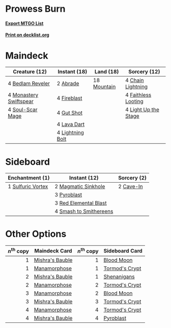 # Prowess Burn

#### [Export MTGO List](../collection/Prowess%20Burn/Prowess%20Burn.txt)
#### [Print on decklist.org](http://decklist.org/?deckmain=2%09Abrade%0A4%09Bedlam%20Reveler%0A4%09Chain%20Lightning%0A4%09Faithless%20Looting%0A4%09Fireblast%0A4%09Gut%20Shot%0A4%09Lava%20Dart%0A4%09Light%20Up%20the%20Stage%0A4%09Lightning%20Bolt%0A4%09Monastery%20Swiftspear%0A18%09Mountain%0A4%09Soul-Scar%20Mage&deckside=2%09Cave-In%0A2%09Magmatic%20Sinkhole%0A3%09Pyroblast%0A3%09Red%20Elemental%20Blast%0A4%09Smash%20to%20Smithereens%0A1%09Sulfuric%20Vortex)
# Maindeck

|                                          Creature (12)                                          |                                      Instant (18)                                      |                                      Land (18)                                       |                                         Sorcery (12)                                          |
|-------------------------------------------------------------------------------------------------|----------------------------------------------------------------------------------------|--------------------------------------------------------------------------------------|-----------------------------------------------------------------------------------------------|
|4 [Bedlam Reveler](http://gatherer.wizards.com/Pages/Card/Details.aspx?multiverseid=414415)      |2 [Abrade](http://gatherer.wizards.com/Pages/Card/Details.aspx?multiverseid=430772)     |18 [Mountain](http://gatherer.wizards.com/Pages/Card/Details.aspx?multiverseid=439859)|4 [Chain Lightning](http://gatherer.wizards.com/Pages/Card/Details.aspx?multiverseid=446139)   |
|4 [Monastery Swiftspear](http://gatherer.wizards.com/Pages/Card/Details.aspx?multiverseid=438706)|4 [Fireblast](http://gatherer.wizards.com/Pages/Card/Details.aspx?multiverseid=189239)  |                                                                                      |4 [Faithless Looting](http://gatherer.wizards.com/Pages/Card/Details.aspx?multiverseid=389512) |
|4 [Soul-Scar Mage](http://gatherer.wizards.com/Pages/Card/Details.aspx?multiverseid=426850)      |4 [Gut Shot](http://gatherer.wizards.com/Pages/Card/Details.aspx?multiverseid=397673)   |                                                                                      |4 [Light Up the Stage](http://gatherer.wizards.com/Pages/Card/Details.aspx?multiverseid=457251)|
|                                                                                                 |4 [Lava Dart](http://gatherer.wizards.com/Pages/Card/Details.aspx?multiverseid=29766)   |                                                                                      |                                                                                               |
|                                                                                                 |4 [Lightning Bolt](http://gatherer.wizards.com/Pages/Card/Details.aspx?multiverseid=806)|                                                                                      |                                                                                               |


# Sideboard

|                                      Enchantment (1)                                       |                                          Instant (12)                                           |                                    Sorcery (2)                                    |
|--------------------------------------------------------------------------------------------|-------------------------------------------------------------------------------------------------|-----------------------------------------------------------------------------------|
|1 [Sulfuric Vortex](http://gatherer.wizards.com/Pages/Card/Details.aspx?multiverseid=382379)|2 [Magmatic Sinkhole](http://gatherer.wizards.com/Pages/Card/Details.aspx?multiverseid=464084)   |2 [Cave-In](http://gatherer.wizards.com/Pages/Card/Details.aspx?multiverseid=19725)|
|                                                                                            |3 [Pyroblast](http://gatherer.wizards.com/Pages/Card/Details.aspx?multiverseid=4083)             |                                                                                   |
|                                                                                            |3 [Red Elemental Blast](http://gatherer.wizards.com/Pages/Card/Details.aspx?multiverseid=814)    |                                                                                   |
|                                                                                            |4 [Smash to Smithereens](http://gatherer.wizards.com/Pages/Card/Details.aspx?multiverseid=397795)|                                                                                   |


# Other Options

|*n*<sup>th</sup> copy|                                      Maindeck Card                                       |*n*<sup>th</sup> copy|                                     Sideboard Card                                      |
|--------------------:|------------------------------------------------------------------------------------------|--------------------:|-----------------------------------------------------------------------------------------|
|                    1|[Mishra's Bauble](http://gatherer.wizards.com/Pages/Card/Details.aspx?multiverseid=122122)|                    1|[Blood Moon](http://gatherer.wizards.com/Pages/Card/Details.aspx?multiverseid=45386)     |
|                    1|[Manamorphose](http://gatherer.wizards.com/Pages/Card/Details.aspx?multiverseid=370568)   |                    1|[Tormod's Crypt](http://gatherer.wizards.com/Pages/Card/Details.aspx?multiverseid=389723)|
|                    2|[Mishra's Bauble](http://gatherer.wizards.com/Pages/Card/Details.aspx?multiverseid=122122)|                    1|[Shenanigans](http://gatherer.wizards.com/Pages/Card/Details.aspx?multiverseid=464095)   |
|                    2|[Manamorphose](http://gatherer.wizards.com/Pages/Card/Details.aspx?multiverseid=370568)   |                    2|[Tormod's Crypt](http://gatherer.wizards.com/Pages/Card/Details.aspx?multiverseid=389723)|
|                    3|[Manamorphose](http://gatherer.wizards.com/Pages/Card/Details.aspx?multiverseid=370568)   |                    2|[Blood Moon](http://gatherer.wizards.com/Pages/Card/Details.aspx?multiverseid=45386)     |
|                    3|[Mishra's Bauble](http://gatherer.wizards.com/Pages/Card/Details.aspx?multiverseid=122122)|                    3|[Tormod's Crypt](http://gatherer.wizards.com/Pages/Card/Details.aspx?multiverseid=389723)|
|                    4|[Manamorphose](http://gatherer.wizards.com/Pages/Card/Details.aspx?multiverseid=370568)   |                    4|[Tormod's Crypt](http://gatherer.wizards.com/Pages/Card/Details.aspx?multiverseid=389723)|
|                    4|[Mishra's Bauble](http://gatherer.wizards.com/Pages/Card/Details.aspx?multiverseid=122122)|                    4|[Pyroblast](http://gatherer.wizards.com/Pages/Card/Details.aspx?multiverseid=4083)       |

